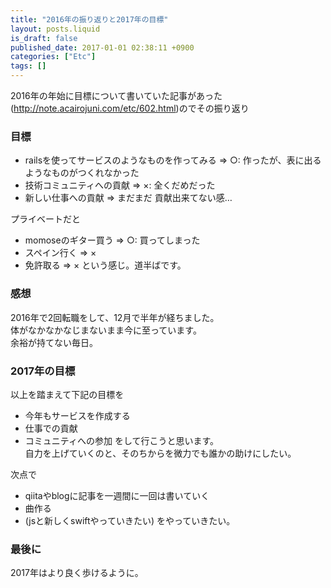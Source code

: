 ```yaml
---
title: "2016年の振り返りと2017年の目標"
layout: posts.liquid
is_draft: false
published_date: 2017-01-01 02:38:11 +0900
categories: ["Etc"]
tags: []
---
```


2016年の年始に目標について書いていた記事があった(http://note.acairojuni.com/etc/602.html)のでその振り返り

### 目標
- railsを使ってサービスのようなものを作ってみる =\> ○: 作ったが、表に出るようなものがつくれなかった
- 技術コミュニティへの貢献 =\> ×: 全くだめだった
- 新しい仕事への貢献 =\> まだまだ
貢献出来てない感…

プライベートだと

- momoseのギター買う =\> ○: 買ってしまった
- スペイン行く =\> ×
- 免許取る =\> ×
という感じ。道半ばです。

### 感想
2016年で2回転職をして、12月で半年が経ちました。  
体がなかなかなじまないまま今に至っています。  
余裕が持てない毎日。

### 2017年の目標
以上を踏まえて下記の目標を

- 今年もサービスを作成する
- 仕事での貢献
- コミュニティへの参加
をして行こうと思います。  
自力を上げていくのと、そのちからを微力でも誰かの助けにしたい。

次点で

- qiitaやblogに記事を一週間に一回は書いていく
- 曲作る
- (jsと新しくswiftやっていきたい)
をやっていきたい。

### 最後に
2017年はより良く歩けるように。


